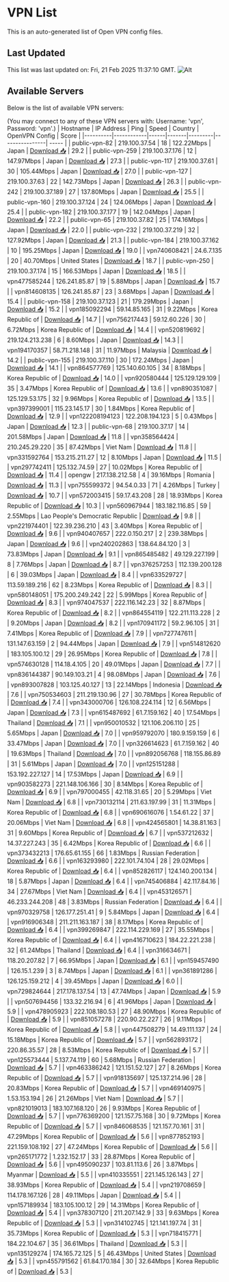 # VPN List

This is an auto-generated list of Open VPN config files.

## Last Updated

This list was last updated on: Fri, 21 Feb 2025 11:37:10 GMT.
![Alt](https://repobeats.axiom.co/api/embed/186b98318ef1479477931607c1ad7d823f12451f.svg "Repobeats analytics image")

## Available Servers

Below is the list of available VPN servers:

(You may connect to any of these VPN servers with: Username: 'vpn', Password: 'vpn'.)
| Hostname | IP Address | Ping | Speed | Country | OpenVPN Config | Score |
|----------|------------|------|-------|---------|----------------| ----- |
| public-vpn-82 | 219.100.37.54 | 18 | 122.22Mbps | Japan | [Download 📥](./configs/server_0_JP.ovpn) | 29.2 |
| public-vpn-259 | 219.100.37.176 | 12 | 147.97Mbps | Japan | [Download 📥](./configs/server_1_JP.ovpn) | 27.3 |
| public-vpn-117 | 219.100.37.61 | 30 | 105.44Mbps | Japan | [Download 📥](./configs/server_2_JP.ovpn) | 27.0 |
| public-vpn-127 | 219.100.37.63 | 22 | 142.73Mbps | Japan | [Download 📥](./configs/server_3_JP.ovpn) | 26.3 |
| public-vpn-242 | 219.100.37.189 | 27 | 137.80Mbps | Japan | [Download 📥](./configs/server_4_JP.ovpn) | 25.5 |
| public-vpn-160 | 219.100.37.124 | 24 | 124.06Mbps | Japan | [Download 📥](./configs/server_5_JP.ovpn) | 25.4 |
| public-vpn-182 | 219.100.37.177 | 19 | 142.04Mbps | Japan | [Download 📥](./configs/server_6_JP.ovpn) | 22.2 |
| public-vpn-65 | 219.100.37.82 | 25 | 174.16Mbps | Japan | [Download 📥](./configs/server_7_JP.ovpn) | 22.0 |
| public-vpn-232 | 219.100.37.219 | 32 | 127.92Mbps | Japan | [Download 📥](./configs/server_8_JP.ovpn) | 21.3 |
| public-vpn-184 | 219.100.37.162 | 10 | 195.25Mbps | Japan | [Download 📥](./configs/server_9_JP.ovpn) | 19.0 |
| vpn740608421 | 24.6.7.135 | 20 | 40.70Mbps | United States | [Download 📥](./configs/server_10_US.ovpn) | 18.7 |
| public-vpn-250 | 219.100.37.174 | 15 | 166.53Mbps | Japan | [Download 📥](./configs/server_11_JP.ovpn) | 18.5 |
| vpn477585244 | 126.241.85.87 | 19 | 5.88Mbps | Japan | [Download 📥](./configs/server_12_JP.ovpn) | 15.7 |
| vpn814608135 | 126.241.85.87 | 23 | 3.68Mbps | Japan | [Download 📥](./configs/server_13_JP.ovpn) | 15.4 |
| public-vpn-158 | 219.100.37.123 | 21 | 179.29Mbps | Japan | [Download 📥](./configs/server_14_JP.ovpn) | 15.2 |
| vpn185092294 | 59.14.85.165 | 31 | 9.22Mbps | Korea Republic of | [Download 📥](./configs/server_15_KR.ovpn) | 14.7 |
| vpn756217443 | 59.12.60.226 | 30 | 6.72Mbps | Korea Republic of | [Download 📥](./configs/server_16_KR.ovpn) | 14.4 |
| vpn520819692 | 219.124.213.238 | 6 | 8.60Mbps | Japan | [Download 📥](./configs/server_17_JP.ovpn) | 14.3 |
| vpn194170357 | 58.71.218.148 | 31 | 11.97Mbps | Malaysia | [Download 📥](./configs/server_18_MY.ovpn) | 14.2 |
| public-vpn-155 | 219.100.37.110 | 30 | 172.24Mbps | Japan | [Download 📥](./configs/server_19_JP.ovpn) | 14.1 |
| vpn864577769 | 125.140.60.105 | 34 | 8.18Mbps | Korea Republic of | [Download 📥](./configs/server_20_KR.ovpn) | 14.0 |
| vpn920580444 | 125.129.129.109 | 35 | 3.47Mbps | Korea Republic of | [Download 📥](./configs/server_21_KR.ovpn) | 13.6 |
| vpn890351087 | 125.129.53.175 | 32 | 9.96Mbps | Korea Republic of | [Download 📥](./configs/server_22_KR.ovpn) | 13.5 |
| vpn397399001 | 115.23.145.17 | 30 | 1.84Mbps | Korea Republic of | [Download 📥](./configs/server_23_KR.ovpn) | 12.9 |
| vpn122208194123 | 122.208.194.123 | 5 | 0.43Mbps | Japan | [Download 📥](./configs/server_24_JP.ovpn) | 12.3 |
| public-vpn-68 | 219.100.37.17 | 14 | 201.58Mbps | Japan | [Download 📥](./configs/server_25_JP.ovpn) | 11.8 |
| vpn358564424 | 210.245.29.220 | 35 | 87.42Mbps | Viet Nam | [Download 📥](./configs/server_26_VN.ovpn) | 11.8 |
| vpn331592764 | 153.215.211.27 | 12 | 8.10Mbps | Japan | [Download 📥](./configs/server_27_JP.ovpn) | 11.5 |
| vpn297742411 | 125.132.74.59 | 27 | 10.02Mbps | Korea Republic of | [Download 📥](./configs/server_28_KR.ovpn) | 11.4 |
| opengw | 217.138.212.58 | 4 | 39.16Mbps | Romania | [Download 📥](./configs/server_29_RO.ovpn) | 11.3 |
| vpn755599372 | 94.54.0.33 | 71 | 4.26Mbps | Turkey | [Download 📥](./configs/server_30_TR.ovpn) | 10.7 |
| vpn572003415 | 59.17.43.208 | 28 | 18.93Mbps | Korea Republic of | [Download 📥](./configs/server_31_KR.ovpn) | 10.3 |
| vpn560967944 | 183.182.116.85 | 59 | 2.55Mbps | Lao People's Democratic Republic | [Download 📥](./configs/server_32_LA.ovpn) | 9.8 |
| vpn221974401 | 122.39.236.210 | 43 | 3.40Mbps | Korea Republic of | [Download 📥](./configs/server_33_KR.ovpn) | 9.6 |
| vpn940407657 | 222.0.150.217 | 2 | 239.38Mbps | Japan | [Download 📥](./configs/server_34_JP.ovpn) | 9.6 |
| vpn240202863 | 138.64.84.120 | 3 | 73.83Mbps | Japan | [Download 📥](./configs/server_35_JP.ovpn) | 9.1 |
| vpn865485482 | 49.129.227.199 | 8 | 7.76Mbps | Japan | [Download 📥](./configs/server_36_JP.ovpn) | 8.7 |
| vpn376257253 | 112.139.200.128 | 6 | 39.03Mbps | Japan | [Download 📥](./configs/server_37_JP.ovpn) | 8.4 |
| vpn633529727 | 113.59.189.216 | 62 | 8.23Mbps | Korea Republic of | [Download 📥](./configs/server_38_KR.ovpn) | 8.3 |
| vpn580148051 | 175.200.249.242 | 22 | 5.99Mbps | Korea Republic of | [Download 📥](./configs/server_39_KR.ovpn) | 8.3 |
| vpn974047537 | 222.116.142.23 | 32 | 8.87Mbps | Korea Republic of | [Download 📥](./configs/server_40_KR.ovpn) | 8.2 |
| vpn864554119 | 122.211.113.228 | 2 | 9.20Mbps | Japan | [Download 📥](./configs/server_41_JP.ovpn) | 8.2 |
| vpn170941172 | 59.2.96.105 | 31 | 7.41Mbps | Korea Republic of | [Download 📥](./configs/server_42_KR.ovpn) | 7.9 |
| vpn727747611 | 131.147.63.159 | 2 | 94.44Mbps | Japan | [Download 📥](./configs/server_43_JP.ovpn) | 7.9 |
| vpn514812620 | 183.105.100.12 | 29 | 26.95Mbps | Korea Republic of | [Download 📥](./configs/server_44_KR.ovpn) | 7.8 |
| vpn574630128 | 114.18.4.105 | 20 | 49.01Mbps | Japan | [Download 📥](./configs/server_45_JP.ovpn) | 7.7 |
| vpn836144387 | 90.149.103.21 | 4 | 98.08Mbps | Japan | [Download 📥](./configs/server_46_JP.ovpn) | 7.6 |
| vpn893007828 | 103.125.40.127 | 13 | 22.14Mbps | Indonesia | [Download 📥](./configs/server_47_ID.ovpn) | 7.6 |
| vpn750534603 | 211.219.130.96 | 27 | 30.78Mbps | Korea Republic of | [Download 📥](./configs/server_48_KR.ovpn) | 7.4 |
| vpn343000706 | 126.108.224.114 | 12 | 6.56Mbps | Japan | [Download 📥](./configs/server_49_JP.ovpn) | 7.3 |
| vpn615487692 | 61.7.159.162 | 40 | 17.54Mbps | Thailand | [Download 📥](./configs/server_50_TH.ovpn) | 7.1 |
| vpn950010532 | 121.106.206.110 | 25 | 5.65Mbps | Japan | [Download 📥](./configs/server_51_JP.ovpn) | 7.0 |
| vpn959792070 | 180.9.159.159 | 6 | 33.47Mbps | Japan | [Download 📥](./configs/server_52_JP.ovpn) | 7.0 |
| vpn326614623 | 61.7.159.162 | 40 | 19.63Mbps | Thailand | [Download 📥](./configs/server_53_TH.ovpn) | 7.0 |
| vpn892056768 | 118.155.86.89 | 31 | 5.61Mbps | Japan | [Download 📥](./configs/server_54_JP.ovpn) | 7.0 |
| vpn125151288 | 153.192.227.127 | 14 | 17.53Mbps | Japan | [Download 📥](./configs/server_55_JP.ovpn) | 6.9 |
| vpn903582273 | 221.148.106.166 | 30 | 8.14Mbps | Korea Republic of | [Download 📥](./configs/server_56_KR.ovpn) | 6.9 |
| vpn797000455 | 42.118.31.65 | 20 | 5.29Mbps | Viet Nam | [Download 📥](./configs/server_57_VN.ovpn) | 6.8 |
| vpn730132114 | 211.63.197.99 | 31 | 11.31Mbps | Korea Republic of | [Download 📥](./configs/server_58_KR.ovpn) | 6.8 |
| vpn690616076 | 1.54.61.22 | 37 | 20.06Mbps | Viet Nam | [Download 📥](./configs/server_59_VN.ovpn) | 6.8 |
| vpn424565801 | 14.38.81.163 | 31 | 9.60Mbps | Korea Republic of | [Download 📥](./configs/server_60_KR.ovpn) | 6.7 |
| vpn537212632 | 14.37.227.243 | 35 | 6.42Mbps | Korea Republic of | [Download 📥](./configs/server_61_KR.ovpn) | 6.6 |
| vpn373432213 | 176.65.61.155 | 66 | 1.83Mbps | Russian Federation | [Download 📥](./configs/server_62_RU.ovpn) | 6.6 |
| vpn163293980 | 222.101.74.104 | 28 | 29.02Mbps | Korea Republic of | [Download 📥](./configs/server_63_KR.ovpn) | 6.4 |
| vpn852826117 | 124.140.200.134 | 18 | 5.87Mbps | Japan | [Download 📥](./configs/server_64_JP.ovpn) | 6.4 |
| vpn745406884 | 42.117.84.16 | 34 | 27.67Mbps | Viet Nam | [Download 📥](./configs/server_65_VN.ovpn) | 6.4 |
| vpn453126571 | 46.233.244.208 | 48 | 3.83Mbps | Russian Federation | [Download 📥](./configs/server_66_RU.ovpn) | 6.4 |
| vpn970329758 | 126.177.251.41 | 9 | 5.84Mbps | Japan | [Download 📥](./configs/server_67_JP.ovpn) | 6.4 |
| vpn916906348 | 211.211.163.187 | 38 | 8.17Mbps | Korea Republic of | [Download 📥](./configs/server_68_KR.ovpn) | 6.4 |
| vpn399269847 | 222.114.229.169 | 27 | 35.55Mbps | Korea Republic of | [Download 📥](./configs/server_69_KR.ovpn) | 6.4 |
| vpn416710623 | 184.22.221.238 | 32 | 61.24Mbps | Thailand | [Download 📥](./configs/server_70_TH.ovpn) | 6.4 |
| vpn316634671 | 118.20.207.82 | 7 | 66.95Mbps | Japan | [Download 📥](./configs/server_71_JP.ovpn) | 6.1 |
| vpn159457490 | 126.15.1.239 | 3 | 8.74Mbps | Japan | [Download 📥](./configs/server_72_JP.ovpn) | 6.1 |
| vpn361891286 | 126.125.159.212 | 4 | 39.45Mbps | Japan | [Download 📥](./configs/server_73_JP.ovpn) | 6.0 |
| vpn729824644 | 217.178.137.54 | 13 | 47.74Mbps | Japan | [Download 📥](./configs/server_74_JP.ovpn) | 5.9 |
| vpn507694456 | 133.32.216.94 | 6 | 41.96Mbps | Japan | [Download 📥](./configs/server_75_JP.ovpn) | 5.9 |
| vpn478905923 | 222.108.180.53 | 27 | 48.90Mbps | Korea Republic of | [Download 📥](./configs/server_76_KR.ovpn) | 5.9 |
| vpn851057278 | 220.90.22.227 | 26 | 9.11Mbps | Korea Republic of | [Download 📥](./configs/server_77_KR.ovpn) | 5.8 |
| vpn447508279 | 14.49.111.137 | 24 | 15.18Mbps | Korea Republic of | [Download 📥](./configs/server_78_KR.ovpn) | 5.7 |
| vpn562893172 | 220.86.35.57 | 28 | 8.53Mbps | Korea Republic of | [Download 📥](./configs/server_79_KR.ovpn) | 5.7 |
| vpn125573444 | 5.137.74.119 | 60 | 5.68Mbps | Russian Federation | [Download 📥](./configs/server_80_RU.ovpn) | 5.7 |
| vpn463386242 | 121.151.52.127 | 27 | 8.26Mbps | Korea Republic of | [Download 📥](./configs/server_81_KR.ovpn) | 5.7 |
| vpn918135697 | 125.137.214.96 | 28 | 20.83Mbps | Korea Republic of | [Download 📥](./configs/server_82_KR.ovpn) | 5.7 |
| vpn469140975 | 1.53.153.194 | 26 | 21.26Mbps | Viet Nam | [Download 📥](./configs/server_83_VN.ovpn) | 5.7 |
| vpn821019013 | 183.107.168.120 | 26 | 9.93Mbps | Korea Republic of | [Download 📥](./configs/server_84_KR.ovpn) | 5.7 |
| vpn776369200 | 121.157.75.168 | 30 | 9.72Mbps | Korea Republic of | [Download 📥](./configs/server_85_KR.ovpn) | 5.7 |
| vpn846068535 | 121.157.70.161 | 31 | 47.29Mbps | Korea Republic of | [Download 📥](./configs/server_86_KR.ovpn) | 5.6 |
| vpn877852193 | 221.159.108.192 | 27 | 47.24Mbps | Korea Republic of | [Download 📥](./configs/server_87_KR.ovpn) | 5.6 |
| vpn265171772 | 1.232.152.17 | 33 | 28.87Mbps | Korea Republic of | [Download 📥](./configs/server_88_KR.ovpn) | 5.6 |
| vpn495090237 | 103.81.113.6 | 26 | 3.87Mbps | Myanmar | [Download 📥](./configs/server_89_MM.ovpn) | 5.5 |
| vpn410335551 | 221.145.126.143 | 27 | 38.93Mbps | Korea Republic of | [Download 📥](./configs/server_90_KR.ovpn) | 5.4 |
| vpn219708659 | 114.178.167.126 | 28 | 49.11Mbps | Japan | [Download 📥](./configs/server_91_JP.ovpn) | 5.4 |
| vpn157189934 | 183.105.100.12 | 29 | 14.31Mbps | Korea Republic of | [Download 📥](./configs/server_92_KR.ovpn) | 5.4 |
| vpn378307120 | 211.207.142.9 | 33 | 9.63Mbps | Korea Republic of | [Download 📥](./configs/server_93_KR.ovpn) | 5.3 |
| vpn314102745 | 121.141.197.74 | 31 | 35.73Mbps | Korea Republic of | [Download 📥](./configs/server_94_KR.ovpn) | 5.3 |
| vpn718415771 | 184.22.104.67 | 35 | 36.61Mbps | Thailand | [Download 📥](./configs/server_95_TH.ovpn) | 5.3 |
| vpn135129274 | 174.165.72.125 | 5 | 46.43Mbps | United States | [Download 📥](./configs/server_96_US.ovpn) | 5.3 |
| vpn455791562 | 61.84.170.184 | 30 | 32.64Mbps | Korea Republic of | [Download 📥](./configs/server_97_KR.ovpn) | 5.3 |

